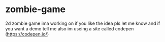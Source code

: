 # zombie-game
2d zombie game ima working on
if you like the idea pls let me know and if you want a demo tell me
also im useing a site called codepen (https://codepen.io/)
